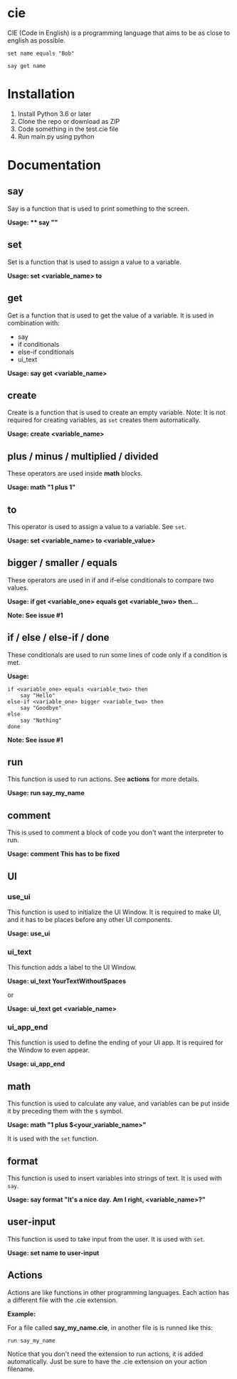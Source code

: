 # cie
CIE (Code in English) is a programming language that aims to be as close to english as possible.

`set name equals "Bob"`

`say get name`

# Installation
1. Install Python 3.6 or later
2. Clone the repo or download as ZIP
3. Code something in the test.cie file
4. Run main.py using python

# Documentation

## say
Say is a function that is used to print something to the screen.

**Usage: ** say "<string>"**

## set 
Set is a function that is used to assign a value to a variable.

**Usage: set <variable_name> to <value>**

## get
Get is a function that is used to get the value of a variable. It is used in combination with:
* say
* if conditionals
* else-if conditionals
* ui_text

**Usage: say get <variable_name>**

## create
Create is a function that is used to create an empty variable. Note: It is not required for creating variables, as `set` creates them automatically.

**Usage: create <variable_name>**

## plus / minus / multiplied / divided
These operators are used inside **math** blocks.

**Usage: math "1 plus 1"**

## to
This operator is used to assign a value to a variable. See `set`.

**Usage: set <variable_name> to <variable_value>**

## bigger / smaller / equals
These operators are used in if and if-else conditionals to compare two values.

**Usage: if get <variable_one> equals get <variable_two> then...**

**Note: See issue #1**

## if / else / else-if / done
These conditionals are used to run some lines of code only if a condition is met.

**Usage:**

    if <variable_one> equals <variable_two> then
        say "Hello"
    else-if <variable_one> bigger <variable_two> then
        say "Goodbye"
    else
        say "Nothing"
    done


**Note: See issue #1**


## run
This function is used to run actions. See **actions** for more details.

**Usage: run say_my_name**

## comment
This is used to comment a block of code you don't want the interpreter to run.

**Usage: comment This has to be fixed**

## UI
### use_ui
This function is used to initialize the UI Window. It is required to make UI, and it has to be places before any other UI components.

**Usage: use_ui**

### ui_text
This function adds a label to the UI Window.

**Usage: ui_text YourTextWithoutSpaces**

or

**Usage: ui_text get <variable_name>**

### ui_app_end
This function is used to define the ending of your UI app. It is required for the Window to even appear.

**Usage: ui_app_end**


## math
This function is used to calculate any value, and variables can be put inside it by preceding them with the `$` symbol.

**Usage: math "1 plus $<your_variable_name>"**

It is used with the `set` function.

## format
This function is used to insert variables into strings of text. It is used with `say`.

**Usage: say format "It's a nice day. Am I right, <variable_name>?"**

## user-input
This function is used to take input from the user. It is used with `set`.

**Usage: set name to user-input**

## Actions
Actions are like functions in other programming languages. Each action has a different file with the .cie extension.

**Example:**

For a file called **say_my_name.cie**, in another file is is runned like this:

    run say_my_name

Notice that you don't need the extension to run actions, it is added automatically. Just be sure to have the .cie extension on your action filename.

